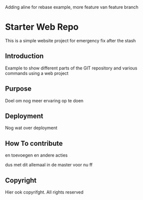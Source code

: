 Adding aline for rebase example, more feature van feature branch 
# Starter Web Repo

This is a simple website project for 
emergency fix after the stash

## Introduction
Example to show different parts of the GIT repository and various commands
using a web project



## Purpose
Doel om nog meer ervaring op te doen

## Deployment
Nog wat over deployment

## How To contribute

en toevoegen
en andere acties

dus met dit allemaal in de master voor nu ff



## Copyright
Hier ook copyrifght. All rights reserved
